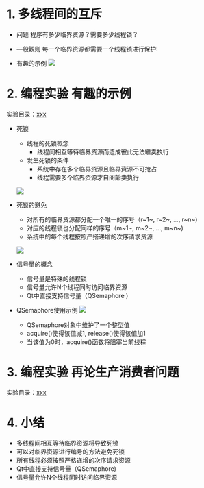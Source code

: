 # 1. 多线程间的互斥
- 问题
    程序有多少临界资源？需要多少线程锁？ 

- —般觀则
    每一个临界资源都需要一个线程锁进行保护!

- 有趣的示例
    ![](vx_images/.png)

# 2. 编程实验 有趣的示例
实验目录：[xxx](vx_attachments\xxx)

- 死锁
    - 线程的死锁概念
        - 线程间相互等待临界资源而造成彼此无法繼卖执行
    - 发生死锁的条件
        - 系统中存在多个临界资源且临界资源不可抢占
        - 线程需要多个临界资源才自阅齡卖执行

    ![](vx_images/.png)

- 死锁的避免
    - 对所有的临界资源都分配一个唯一的序号（r~1~, r~2~, …, r~n~)
    - 对应的线程锁也分配同样的序号（m~1~, m~2~, …, m~n~)
    - 系统中的每个线程按照严搭递增的次序请求资源

    ![](vx_images/.png)

- 信号量的概念
    - 信号量是特殊的线程锁
    - 信号量允许N个线程同时访问临界资源
    - Qt中直接支持信号量（QSemaphore )

- QSemaphore使用示例
    ![](vx_images/.png)
    - QSemaphore对象中维护了一个整型值
    - acquire()使得该值减1, release()使得该值加1
    - 当该值为0时，acquire()函数将阻塞当前线程

# 3. 编程实验 再论生产消费者问题
实验目录：[xxx](vx_attachments\xxx)

# 4. 小结
- 多线程间相互等待临界资源将导致死锁
- 可以对临界资源进行编号的方法避免死锁
- 所有线程必须按照严格递增的次序请求资源
- Qt中直接支持信号量（QSemaphore)
- 信号量允许N个线程同时访问临界资源
